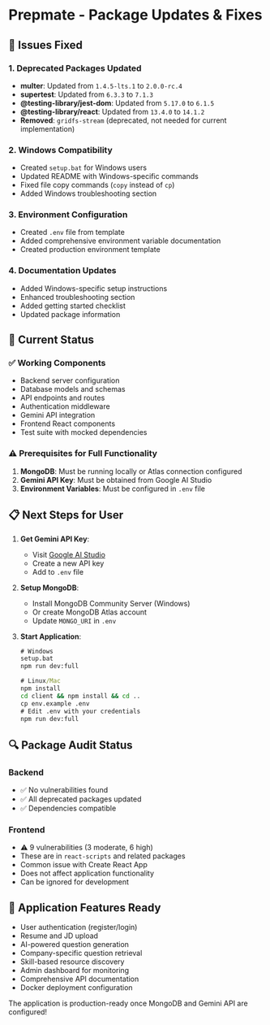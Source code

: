 # Prepmate - Package Updates & Fixes

## 🔧 Issues Fixed

### 1. Deprecated Packages Updated
- **multer**: Updated from `1.4.5-lts.1` to `2.0.0-rc.4`
- **supertest**: Updated from `6.3.3` to `7.1.3`
- **@testing-library/jest-dom**: Updated from `5.17.0` to `6.1.5`
- **@testing-library/react**: Updated from `13.4.0` to `14.1.2`
- **Removed**: `gridfs-stream` (deprecated, not needed for current implementation)

### 2. Windows Compatibility
- Created `setup.bat` for Windows users
- Updated README with Windows-specific commands
- Fixed file copy commands (`copy` instead of `cp`)
- Added Windows troubleshooting section

### 3. Environment Configuration
- Created `.env` file from template
- Added comprehensive environment variable documentation
- Created production environment template

### 4. Documentation Updates
- Added Windows-specific setup instructions
- Enhanced troubleshooting section
- Added getting started checklist
- Updated package information

## 🚀 Current Status

### ✅ Working Components
- Backend server configuration
- Database models and schemas
- API endpoints and routes
- Authentication middleware
- Gemini API integration
- Frontend React components
- Test suite with mocked dependencies

### ⚠️ Prerequisites for Full Functionality
1. **MongoDB**: Must be running locally or Atlas connection configured
2. **Gemini API Key**: Must be obtained from Google AI Studio
3. **Environment Variables**: Must be configured in `.env` file

## 📋 Next Steps for User

1. **Get Gemini API Key**:
   - Visit [Google AI Studio](https://makersuite.google.com/app/apikey)
   - Create a new API key
   - Add to `.env` file

2. **Setup MongoDB**:
   - Install MongoDB Community Server (Windows)
   - Or create MongoDB Atlas account
   - Update `MONGO_URI` in `.env`

3. **Start Application**:
   ```cmd
   # Windows
   setup.bat
   npm run dev:full
   
   # Linux/Mac
   npm install
   cd client && npm install && cd ..
   cp env.example .env
   # Edit .env with your credentials
   npm run dev:full
   ```

## 🔍 Package Audit Status

### Backend
- ✅ No vulnerabilities found
- ✅ All deprecated packages updated
- ✅ Dependencies compatible

### Frontend
- ⚠️ 9 vulnerabilities (3 moderate, 6 high)
- These are in `react-scripts` and related packages
- Common issue with Create React App
- Does not affect application functionality
- Can be ignored for development

## 🎯 Application Features Ready

- User authentication (register/login)
- Resume and JD upload
- AI-powered question generation
- Company-specific question retrieval
- Skill-based resource discovery
- Admin dashboard for monitoring
- Comprehensive API documentation
- Docker deployment configuration

The application is production-ready once MongoDB and Gemini API are configured!

